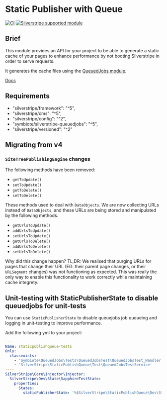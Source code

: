 # Static Publisher with Queue

[![CI](https://github.com/silverstripe/silverstripe-staticpublishqueue/actions/workflows/ci.yml/badge.svg)](https://github.com/silverstripe/silverstripe-staticpublishqueue/actions/workflows/ci.yml)
[![Silverstripe supported module](https://img.shields.io/badge/silverstripe-supported-0071C4.svg)](https://www.silverstripe.org/software/addons/silverstripe-commercially-supported-module-list/)

## Brief

This module provides an API for your project to be able to generate a static cache of your pages to enhance
performance by not booting Silverstripe in order to serve requests.

It generates the cache files using the [QueuedJobs module](https://github.com/symbiote/silverstripe-queuedjobs).

[Docs](docs/en/index.md)

## Requirements

* "silverstripe/framework": "^5",
* "silverstripe/cms": "^5",
* "silverstripe/config": "^2",
* "symbiote/silverstripe-queuedjobs": "^5",
* "silverstripe/versioned": "^2"

## Migrating from v4

### `SiteTreePublishingEngine` changes

The following methods have been removed:

* `getToUpdate()`
* `setToUpdate()`
* `getToDelete()`
* `setToDelete()`

These methods used to deal with `DataObjects`. We are now collecting URLs instead of `DataObjects`, and these URLs are
being stored and manipulated by the following methods.

* `getUrlsToUpdate()`
* `addUrlsToUpdate()`
* `setUrlsToUpdate()`
* `getUrlsToDelete()`
* `addUrlsToDelete()`
* `setUrlsToDelete()`

Why did this change happen? TL;DR: We realised that purging URLs for pages that change their URL (EG: their parent page
changes, or their `URLSegment` changes) was not functioning as expected. This was really the only way to enable this
functionality to work correctly while maintaining cache integrety.

## Unit-testing with StaticPublisherState to disable queuedjobs for unit-tests

You can use `StaticPublisherState` to disable queuejobs job queueing and logging in unit-testing to improve performance.

Add the following yml to your project:

```yml
----
Name: staticpublishqueue-tests
Only:
  classexists:
    - 'Symbiote\QueuedJobs\Tests\QueuedJobsTest\QueuedJobsTest_Handler'
    - 'SilverStripe\StaticPublishQueue\Test\QueuedJobsTestService'
----
SilverStripe\Core\Injector\Injector:
  SilverStripe\Dev\State\SapphireTestState:
    properties:
      States:
        staticPublisherState: '%$SilverStripe\StaticPublishQueue\Dev\StaticPublisherState'
```
